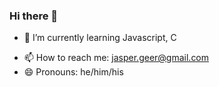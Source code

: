 ### Hi there 👋

<!--
**jaspergeer/jaspergeer** is a ✨ _special_ ✨ repository because its `README.md` (this file) appears on your GitHub profile.

Here are some ideas to get you started:
-->
<!-- - 🔭 I’m currently working on ... -->
- 🌱 I’m currently learning Javascript, C
<!-- - 👯 I’m looking to collaborate on ... -->
<!-- - 🤔 I’m looking for help with ... -->
<!-- - 💬 Ask me about ... -->
- 📫 How to reach me: jasper.geer@gmail.com
- 😄 Pronouns: he/him/his
<!-- - ⚡ Fun fact: ... -->
